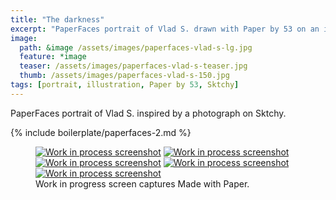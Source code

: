 ```yaml
---
title: "The darkness"
excerpt: "PaperFaces portrait of Vlad S. drawn with Paper by 53 on an iPad."
image: 
  path: &image /assets/images/paperfaces-vlad-s-lg.jpg 
  feature: *image
  teaser: /assets/images/paperfaces-vlad-s-teaser.jpg
  thumb: /assets/images/paperfaces-vlad-s-150.jpg
tags: [portrait, illustration, Paper by 53, Sktchy]
---
```


PaperFaces portrait of Vlad S. inspired by a photograph on Sktchy.

{% include boilerplate/paperfaces-2.md %}

<figure class="third">
  <a href="{{ site.url }}/assets/images/paperfaces-vlad-s-process-1-lg.jpg"><img src="{{ site.url }}/assets/images/paperfaces-vlad-s-process-1-600.jpg" alt="Work in process screenshot"></a>
  <a href="{{ site.url }}/assets/images/paperfaces-vlad-s-process-2-lg.jpg"><img src="{{ site.url }}/assets/images/paperfaces-vlad-s-process-2-600.jpg" alt="Work in process screenshot"></a>
  <a href="{{ site.url }}/assets/images/paperfaces-vlad-s-process-3-lg.jpg"><img src="{{ site.url }}/assets/images/paperfaces-vlad-s-process-3-600.jpg" alt="Work in process screenshot"></a>
  <a href="{{ site.url }}/assets/images/paperfaces-vlad-s-process-4-lg.jpg"><img src="{{ site.url }}/assets/images/paperfaces-vlad-s-process-4-600.jpg" alt="Work in process screenshot"></a>
  <a href="{{ site.url }}/assets/images/paperfaces-vlad-s-process-5-lg.jpg"><img src="{{ site.url }}/assets/images/paperfaces-vlad-s-process-5-600.jpg" alt="Work in process screenshot"></a>
  <figcaption>Work in progress screen captures Made with Paper.</figcaption>
</figure>
